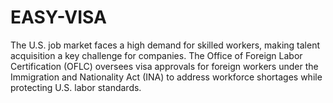 # EASY-VISA
The U.S. job market faces a high demand for skilled workers, making talent acquisition a  key challenge for companies. The Office of Foreign Labor Certification (OFLC) oversees visa approvals for foreign workers under the Immigration and Nationality Act  (INA) to address workforce shortages while protecting U.S. labor standards.
